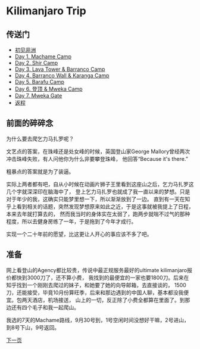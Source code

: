 # Kilimanjaro Trip

## 传送门

* [初见非洲](0930_1001.md)
* [Day 1. Machame Camp](1002.md)
* [Day 2. Shir Camp](1003.md)
* [Day 3. Lava Tower & Barranco Camp](1004.md)
* [Day 4. Barranco Wall & Karanga Camp](1005.md)
* [Day 5. Barafu Camp](1006.md)
* [Day 6. 登顶 & Mweka Camp](1006.md)
* [Day 7. Mweka Gate](1006.md)
* [返程](1008_09.md)


## 前面的碎碎念

为什么要去爬乞力马扎罗呢？

文艺点的答案，在珠峰还是处女峰的时候，英国登山家George Mallory曾经两次冲击珠峰失败，有人问他你为什么非要攀登珠峰，
他回答“Because it's there.”

粗暴点的答案就是为了装逼。

实际上两者都有吧，自从小时候在动画片狮子王里看到这座山之后，乞力马扎罗这几个字就深深印在脑海中了，
登上乞力马扎罗也就成了我一直以来的梦想。只是对于年少的我，这确实只能梦里想一下，所以渐渐放到了一边。
直到有一天在知乎上看到相关的话题，突然发现梦想原来如此之近，于是这事就被我提上了日程，本来去年就打算去的，
然而我当时的身体实在太弱了，跑两步就喘不过气的那种程度，所以去健身房练了一年，于是拖到了今年才成行。

实现一个二十年前的愿望，比这更让人开心的事应该不多了吧。

## 准备

网上看登山的Agency都比较贵，传说中最正规服务最好的ultimate kilimanjaro报价都快到3000刀了，还不算小费，
我找到的最便宜的一家也要1800刀。后来在知乎找到一个刚刚去爬过的妹子，和她要了她的向导邮箱，去直接谈的，
1500刀，还能接受，毕竟10月份算旺季，后来和那边遇到的中国人聊，基本都没我便宜。包两天酒店，机场接送，
山上的一切，反正除了小费全都算在里面了。到那边还有四个毛子和我一起爬山。

我选的7天的Machame路线，9月30号到，1号空闲时间没想好干嘛，2号进山，到8号下山，9号返回。

[下一页](0930_1001.md)
